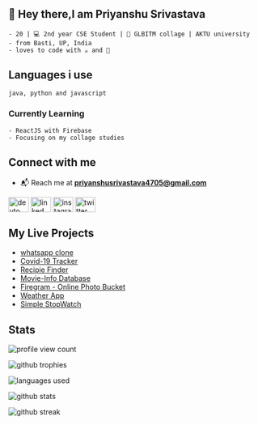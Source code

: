 #

## 👋 Hey there,I am Priyanshu Srivastava

    - 20 | 💻 2nd year CSE Student | 🎒 GLBITM collage | AKTU university
    - from Basti, UP, India
    - loves to code with ☕ and 🎵

## Languages i use

    java, python and javascript

### Currently Learning

    - ReactJS with Firebase 
    - Focusing on my collage studies
  
## Connect with me

- 📬 Reach me at **priyanshusrivastava4705@gmail.com**

<p align="left">
<a href="https://dev.to/priyanshu4705" target="blank"><img align="center" src="https://cdn.jsdelivr.net/npm/simple-icons@3.0.1/icons/dev-dot-to.svg" alt="devto" height="30" width="40" /></a>
<a href="https://linkedin.com/in/priyanshu-srivastava-b49a00204" target="blank"><img align="center" src="https://www.flaticon.com/svg/vstatic/svg/174/174857.svg?token=exp=1619976691~hmac=a4789f96e73f49ea08c455cfc37de814" alt="linked in" height="30" width="40" /></a>
<a href="https://instagram.com/priyanshu4705" target="blank"><img align="center" src="https://www.flaticon.com/svg/vstatic/svg/174/174855.svg?token=exp=1619976772~hmac=94c7c2a8476308bf83b8456b3ec46ef5" alt="instagram" height="30" width="40" /></a>
<a href="https://twitter.com/Priyans11170866" target="blank"><img align="center" src="https://www.flaticon.com/svg/vstatic/svg/1419/1419508.svg?token=exp=1619977021~hmac=0cacafc2c3cd59a009dd9b889769d173" alt="twitter" height="30" width="40" /></a>
</p>

## My Live Projects

- [whatsapp clone](https://whatsappclonefrontend.web.app/)
- [Covid-19 Tracker](https://covid-project-df93b.web.app/)
- [Recipie Finder](https://recipefinder-b6ea4.web.app/)
- [Movie-Info Database](https://movie-database-app-4705.web.app/)
- [Firegram - Online Photo Bucket](https://firegram-35b7f.web.app/)
- [Weather App](https://react-weather-app-4b0eb.web.app/)
- [Simple StopWatch](https://stopwatch-4f9d3.web.app/)

## Stats

![profile view count](https://komarev.com/ghpvc/?username=priyanshu4705&label=Profile%20views&color=0e75b6&style=flat)

![github trophies](https://github-profile-trophy.vercel.app/?username=priyanshu4705)

![languages used](https://github-readme-stats.vercel.app/api/top-langs?username=priyanshu4705&show_icons=true&locale=en&layout=compact)

![github stats](https://github-readme-stats.vercel.app/api?username=priyanshu4705&show_icons=true&locale=en)

![github streak](https://github-readme-streak-stats.herokuapp.com/?user=priyanshu4705&)

